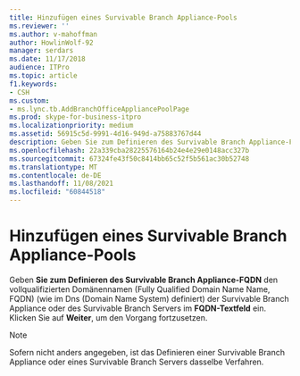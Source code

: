 ```yaml
---
title: Hinzufügen eines Survivable Branch Appliance-Pools
ms.reviewer: ''
ms.author: v-mahoffman
author: HowlinWolf-92
manager: serdars
ms.date: 11/17/2018
audience: ITPro
ms.topic: article
f1.keywords:
- CSH
ms.custom:
- ms.lync.tb.AddBranchOfficeAppliancePoolPage
ms.prod: skype-for-business-itpro
ms.localizationpriority: medium
ms.assetid: 56915c5d-9991-4d16-949d-a75883767d44
description: Geben Sie zum Definieren des Survivable Branch Appliance-FQDN den vollqualifizierten Domänennamen (Fully Qualified Domain Name Name, FQDN) (wie im Dns (Domain Name System) definiert) der Survivable Branch Appliance oder des Survivable Branch Servers im FQDN-Textfeld ein. Klicken Sie auf Weiter, um den Vorgang fortzusetzen.
ms.openlocfilehash: 22a339cba28225576164b24e4e29e0148acc327b
ms.sourcegitcommit: 67324fe43f50c8414bb65c52f5b561ac30b52748
ms.translationtype: MT
ms.contentlocale: de-DE
ms.lasthandoff: 11/08/2021
ms.locfileid: "60844518"
---
```

# <a name="add-survivable-branch-appliance-pool"></a>Hinzufügen eines Survivable Branch Appliance-Pools
 
Geben **Sie zum Definieren des Survivable Branch Appliance-FQDN** den vollqualifizierten Domänennamen (Fully Qualified Domain Name Name, FQDN) (wie im Dns (Domain Name System) definiert) der Survivable Branch Appliance oder des Survivable Branch Servers im **FQDN-Textfeld** ein. Klicken Sie auf **Weiter**, um den Vorgang fortzusetzen.
  
> [!NOTE]
> Sofern nicht anders angegeben, ist das Definieren einer Survivable Branch Appliance oder eines Survivable Branch Servers dasselbe Verfahren. 
  


